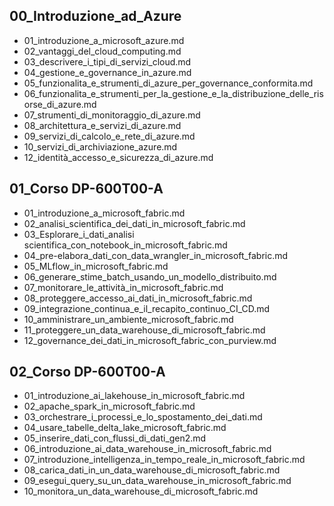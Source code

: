 
## 00_Introduzione_ad_Azure

- 01_introduzione_a_microsoft_azure.md
- 02_vantaggi_del_cloud_computing.md
- 03_descrivere_i_tipi_di_servizi_cloud.md
- 04_gestione_e_governance_in_azure.md
- 05_funzionalita_e_strumenti_di_azure_per_governance_conformita.md
- 06_funzionalita_e_strumenti_per_la_gestione_e_la_distribuzione_delle_risorse_di_azure.md
- 07_strumenti_di_monitoraggio_di_azure.md
- 08_architettura_e_servizi_di_azure.md
- 09_servizi_di_calcolo_e_rete_di_azure.md
- 10_servizi_di_archiviazione_azure.md
- 12_identità_accesso_e_sicurezza_di_azure.md

## 01_Corso DP-600T00-A

- 01_introduzione_a_microsoft_fabric.md
- 02_analisi_scientifica_dei_dati_in_microsoft_fabric.md
- 03_Esplorare_i_dati_analisi scientifica_con_notebook_in_microsoft_fabric.md
- 04_pre-elabora_dati_con_data_wrangler_in_microsoft_fabric.md
- 05_MLflow_in_microsoft_fabric.md
- 06_generare_stime_batch_usando_un_modello_distribuito.md
- 07_monitorare_le_attività_in_microsoft_fabric.md
- 08_proteggere_accesso_ai_dati_in_microsoft_fabric.md
- 09_integrazione_continua_e_il_recapito_continuo_CI_CD.md
- 10_amministrare_un_ambiente_microsoft_fabric.md
- 11_proteggere_un_data_warehouse_di_microsoft_fabric.md
- 12_governance_dei_dati_in_microsoft_fabric_con_purview.md

## 02_Corso DP-600T00-A

- 01_introduzione_ai_lakehouse_in_microsoft_fabric.md
- 02_apache_spark_in_microsoft_fabric.md
- 03_orchestrare_i_processi_e_lo_spostamento_dei_dati.md
- 04_usare_tabelle_delta_lake_microsoft_fabric.md
- 05_inserire_dati_con_flussi_di_dati_gen2.md
- 06_introduzione_ai_data_warehouse_in_microsoft_fabric.md
- 07_introduzione_intelligenza_in_tempo_reale_in_microsoft_fabric.md
- 08_carica_dati_in_un_data_warehouse_di_microsoft_fabric.md
- 09_esegui_query_su_un_data_warehouse_in_microsoft_fabric.md
- 10_monitora_un_data_warehouse_di_microsoft_fabric.md

